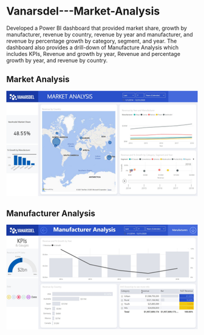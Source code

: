 # Vanarsdel---Market-Analysis

Developed a Power BI dashboard that provided market share, growth by manufacturer, revenue by country, revenue by year and manufacturer, and revenue by percentage growth by category, segment, and year. The dashboard also provides a drill-down of Manufacture Analysis which includes KPIs, Revenue and growth by year, Revenue and percentage growth by year, and revenue by country. 

## Market Analysis
![Market Analysis](https://github.com/chinomnsomaduka/Vanarsdel---Market-Analysis/blob/main/Vanarsdel%20-%20Market%20Analysis.JPG)

## Manufacturer Analysis
![Manufacturer Analysis](https://github.com/chinomnsomaduka/Vanarsdel---Market-Analysis/blob/main/Vanarsdel%20-%20Manufacturer%20Analysis.JPG)
